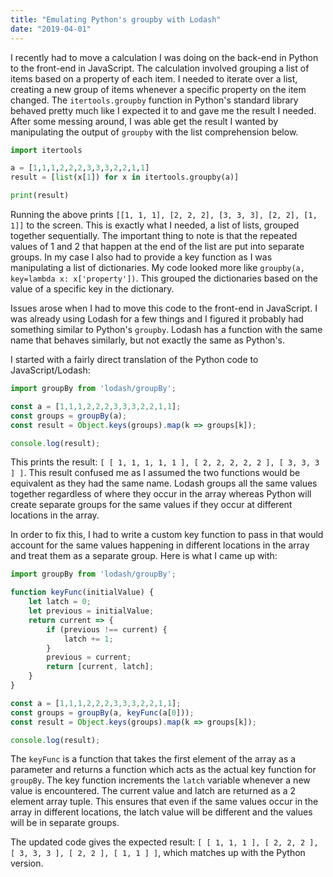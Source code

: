 ```yaml
---
title: "Emulating Python's groupby with Lodash"
date: "2019-04-01"
---
```


I recently had to move a calculation I was doing on the back-end in Python to the front-end in JavaScript.
The calculation involved grouping a list of items based on a property of each item.
I needed to iterate over a list, creating a new group of items whenever a specific property on the item changed.
The `itertools.groupby` function in Python's standard library behaved pretty much like I expected it to and gave me the result I needed.
After some messing around, I was able get the result I wanted by manipulating the output of `groupby` with the list comprehension below.

```python
import itertools

a = [1,1,1,2,2,2,3,3,3,2,2,1,1]
result = [list(x[1]) for x in itertools.groupby(a)]

print(result)
```

Running the above prints `[[1, 1, 1], [2, 2, 2], [3, 3, 3], [2, 2], [1, 1]]` to the screen.
This is exactly what I needed, a list of lists, grouped together sequentially.
The important thing to note is that the repeated values of 1 and 2 that happen at the end of the list are put into separate groups.
In my case I also had to provide a key function as I was manipulating a list of dictionaries.
My code looked more like `groupby(a, key=lambda x: x['property'])`.
This grouped the dictionaries based on the value of a specific key in the dictionary.

Issues arose when I had to move this code to the front-end in JavaScript.
I was already using Lodash for a few things and I figured it probably had something similar to Python's `groupby`.
Lodash has a function with the same name that behaves similarly, but not exactly the same as Python's.

I started with a fairly direct translation of the Python code to JavaScript/Lodash:

```javascript
import groupBy from 'lodash/groupBy';

const a = [1,1,1,2,2,2,3,3,3,2,2,1,1];
const groups = groupBy(a);
const result = Object.keys(groups).map(k => groups[k]);

console.log(result);
```

This prints the result: `[ [ 1, 1, 1, 1, 1 ], [ 2, 2, 2, 2, 2 ], [ 3, 3, 3 ] ]`.
This result confused me as I assumed the two functions would be equivalent as they had the same name.
Lodash groups all the same values together regardless of where they occur in the array whereas Python will create separate groups for the same values if they occur at different locations in the array.

In order to fix this, I had to write a custom key function to pass in that would account for the same values happening in different locations in the array and treat them as a separate group.
Here is what I came up with:

```javascript
import groupBy from 'lodash/groupBy';

function keyFunc(initialValue) {
	let latch = 0;
	let previous = initialValue;
	return current => {
		if (previous !== current) {
			latch += 1;
		}
		previous = current;
		return [current, latch];
	}
}

const a = [1,1,1,2,2,2,3,3,3,2,2,1,1];
const groups = groupBy(a, keyFunc(a[0]));
const result = Object.keys(groups).map(k => groups[k]);

console.log(result);
```

The `keyFunc` is a function that takes the first element of the array as a parameter and returns a function which acts as the actual key function for `groupBy`.
The key function increments the `latch` variable whenever a new value is encountered.
The current value and latch are returned as a 2 element array tuple.
This ensures that even if the same values occur in the array in different locations, the latch value will be different and the values will be in separate groups.

The updated code gives the expected result: `[ [ 1, 1, 1 ], [ 2, 2, 2 ], [ 3, 3, 3 ], [ 2, 2 ], [ 1, 1 ] ]`, which matches up with the Python version.